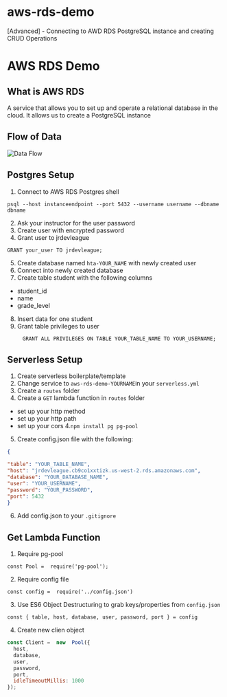 # aws-rds-demo
[Advanced] - Connecting to AWD RDS PostgreSQL instance and creating CRUD Operations

# AWS RDS Demo

## What is AWS RDS
A service that allows you to set up and operate a relational database in the cloud. It allows us to create a PostgreSQL instance

## Flow of Data
![Data Flow](https://i.imgur.com/dVy3Wz8.png)

## Postgres Setup
1. Connect to AWS RDS Postgres shell
```
psql --host instanceendpoint --port 5432 --username username --dbname dbname
```
2. Ask your instructor for the user password
3. Create user with encrypted password
4. Grant user to jrdevleague
```
GRANT your_user TO jrdevleague;
```
5. Create database named `hta-YOUR_NAME` with newly created user
6. Connect into newly created database
7. Create table student with the following columns
  - student_id
  - name
  - grade_level
8. Insert data for one student
9. Grant table privileges to user
```
     GRANT ALL PRIVILEGES ON TABLE YOUR_TABLE_NAME TO YOUR_USERNAME;
```

## Serverless Setup
1. Create serverless boilerplate/template
2. Change service to `aws-rds-demo-YOURNAME`in your `serverless.yml` 
4. Create a `routes` folder
3. Create a `GET` lambda function in `routes` folder
  - set up your http method
  - set up your http path
  - set up your cors
4.`npm install pg pg-pool`
5. Create config.json file with the following: 

```json
{

"table": "YOUR_TABLE_NAME",
"host": "jrdevleague.cb9co1xxtizk.us-west-2.rds.amazonaws.com",
"database": "YOUR_DATABASE_NAME",
"user": "YOUR_USERNAME",
"password": "YOUR_PASSWORD",
"port": 5432
}
```

6. Add config.json to your `.gitignore`

## Get Lambda Function 
1. Require pg-pool
``` 
const Pool =  require('pg-pool');
```
2. Require config file
```
const config =  require('../config.json')
```
3. Use ES6 Object Destructuring to grab keys/properties from `config.json`
```
const { table, host, database, user, password, port } = config
```
4. Create new clien object 
```js
const Client =  new  Pool({
  host,
  database,
  user,
  password,
  port,
  idleTimeoutMillis: 1000
});
```
